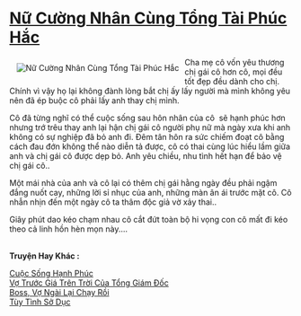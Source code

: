 <a href="https://utruyen.com/nu-cuong-nhan-cung-tong-tai-phuc-hac/18242/" title="Nữ Cường Nhân Cùng Tổng Tài Phúc Hắc"><h1>Nữ Cường Nhân Cùng Tổng Tài Phúc Hắc</h1></a><div style="display:table"><img align="right" style="float: left; padding: 10px;" src="https://utruyen.com/images/story/200x260/nu-cuong-nhan-cung-tong-tai-phuc-hac.jpg" alt="Nữ Cường Nhân Cùng Tổng Tài Phúc Hắc">Cha mẹ cô vốn yêu thương chị gái cô hơn cô, mọi đều tốt đẹp đều dành cho chị. Chính vì vậy họ lại không đành lòng bắt chị ấy lấy người mà mình không yêu nên đã ép buộc cô phải lấy anh thay chị mình.<p></p>Cô đã từng nghĩ có thể cuộc sống sau hôn nhân của cô  sẽ hạnh phúc hơn nhưng trớ trêu thay anh lại hận chị gái cô người phụ nữ mà ngày xưa khi anh không có sự nghiệp đã bỏ anh đi. Đêm tân hôn ra sức chiếm đoạt cô bằng cách đau đớn không thể nào diễn tả được, cô có thai cùng lúc hiểu lầm giữa anh và chị gái cô được dẹp bỏ. Anh yêu chiều, nhu tình hết hạn để bảo vệ chị gái cô..<p></p>Một mái nhà của anh và cô lại có thêm chị gái hằng ngày đều phải ngậm đắng nuốt cay, những lời sỉ nhục của anh, những màn ân ái trước mặt cô. Cô nhẫn nhịn đến một ngày cô ta thâm độc giả vờ xảy thai..<p></p>Giây phút dao kéo chạm nhau cô cắt đứt toàn bộ hi vọng con cô mất đi kéo theo cả linh hồn hèn mọn này....</div><p><br><b>Truyện Hay Khác :</b></p><a href="https://utruyen.com/cuoc-song-hanh-phuc/12913/" alt="Cuộc Sống Hạnh Phúc">Cuộc Sống Hạnh Phúc</a><br/><a href="https://github.com/quanluxury/truyenhot/tree/master/truyenhay/4904/" alt="Vợ Trước Giá Trên Trời Của Tổng Giám Đốc">Vợ Trước Giá Trên Trời Của Tổng Giám Đốc</a><br/><a href="https://github.com/quanluxury/ngontinhhot/tree/master/truyenhay/19029/" alt="Boss, Vợ Ngài Lại Chạy Rồi">Boss, Vợ Ngài Lại Chạy Rồi</a><br/><a href="https://github.com/quanluxury/ngontinhhot/tree/master/truyenhay/18906/" alt="Tùy Tình Sở Dục">Tùy Tình Sở Dục</a><br/>